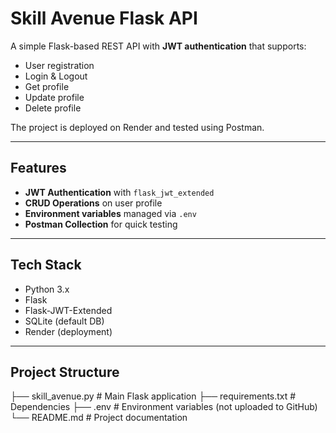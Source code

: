 # Skill Avenue Flask API  

A simple Flask-based REST API with **JWT authentication** that supports:  
- User registration  
- Login & Logout  
- Get profile  
- Update profile  
- Delete profile  

The project is deployed on Render and tested using Postman.  

---

## Features
- **JWT Authentication** with `flask_jwt_extended`  
- **CRUD Operations** on user profile  
- **Environment variables** managed via `.env`  
- **Postman Collection** for quick testing  

---

## Tech Stack
- Python 3.x  
- Flask  
- Flask-JWT-Extended  
- SQLite (default DB)  
- Render (deployment)  

---

## Project Structure
├── skill_avenue.py # Main Flask application
├── requirements.txt # Dependencies
├── .env # Environment variables (not uploaded to GitHub)
└── README.md # Project documentation

